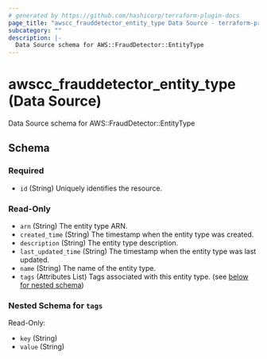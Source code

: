 ```yaml
---
# generated by https://github.com/hashicorp/terraform-plugin-docs
page_title: "awscc_frauddetector_entity_type Data Source - terraform-provider-awscc"
subcategory: ""
description: |-
  Data Source schema for AWS::FraudDetector::EntityType
---
```


# awscc_frauddetector_entity_type (Data Source)

Data Source schema for AWS::FraudDetector::EntityType



<!-- schema generated by tfplugindocs -->
## Schema

### Required

- `id` (String) Uniquely identifies the resource.

### Read-Only

- `arn` (String) The entity type ARN.
- `created_time` (String) The timestamp when the entity type was created.
- `description` (String) The entity type description.
- `last_updated_time` (String) The timestamp when the entity type was last updated.
- `name` (String) The name of the entity type.
- `tags` (Attributes List) Tags associated with this entity type. (see [below for nested schema](#nestedatt--tags))

<a id="nestedatt--tags"></a>
### Nested Schema for `tags`

Read-Only:

- `key` (String)
- `value` (String)
